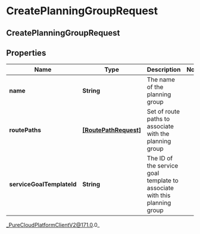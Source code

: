 # CreatePlanningGroupRequest

## CreatePlanningGroupRequest

## Properties

|Name | Type | Description | Notes|
|------------ | ------------- | ------------- | -------------|
| **name** | **String** | The name of the planning group | |
| **routePaths** | [**[RoutePathRequest]**](RoutePathRequest) | Set of route paths to associate with the planning group | |
| **serviceGoalTemplateId** | **String** | The ID of the service goal template to associate with this planning group | |



_PureCloudPlatformClientV2@171.0.0_
